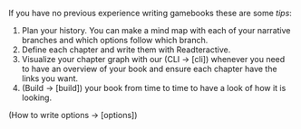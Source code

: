 If you have no previous experience writing gamebooks these are some _tips_:

1. Plan your history. You can make a mind map with each of your narrative branches and which options follow which branch.
2. Define each chapter and write them with Readteractive.
3. Visualize your chapter graph with our (CLI -> [cli]) whenever you need to have an overview of your book and ensure each chapter have the links you want.
4. (Build -> [build]) your book from time to time to have a look of how it is looking.

(How to write options -> [options])